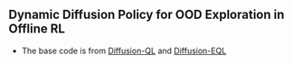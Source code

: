 ## Dynamic Diffusion Policy for OOD Exploration in Offline RL

* The base code is from [Diffusion-QL](https://github.com/Zhendong-Wang/Diffusion-Policies-for-Offline-RL/tree/master) and [Diffusion-EQL](https://github.com/ruoqizzz/entropy-offlineRL/tree/main)
